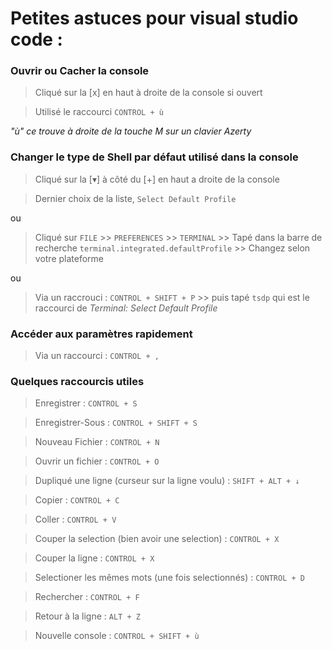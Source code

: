 # Petites astuces pour visual studio code :

### Ouvrir ou Cacher la console

> Cliqué sur la [x] en haut à droite de la console si ouvert

> Utilisé le raccourci `CONTROL + ù`

_"ù" ce trouve à droite de la touche M sur un clavier Azerty_

### Changer le type de Shell par défaut utilisé dans la console

> Cliqué sur la [▾] à côté du [+] en haut a droite de la console

> Dernier choix de la liste, `Select Default Profile`

ou

> Cliqué sur `FILE` >> `PREFERENCES` >> `TERMINAL` >> Tapé dans la barre de recherche `terminal.integrated.defaultProfile` >> Changez selon votre plateforme

ou

> Via un raccrouci : `CONTROL + SHIFT + P` >> puis tapé `tsdp` qui est le raccourci de _Terminal: Select Default Profile_

### Accéder aux paramètres rapidement

> Via un raccourci : `CONTROL + ,`

### Quelques raccourcis utiles

> Enregistrer : `CONTROL + S`

> Enregistrer-Sous : `CONTROL + SHIFT + S`

> Nouveau Fichier : `CONTROL + N`

> Ouvrir un fichier : `CONTROL + O`

> Dupliqué une ligne (curseur sur la ligne voulu) : `SHIFT + ALT + ↓`

> Copier : `CONTROL + C`

> Coller : `CONTROL + V`

> Couper la selection (bien avoir une selection) : `CONTROL + X`

> Couper la ligne : `CONTROL + X`

> Selectioner les mêmes mots (une fois selectionnés) : `CONTROL + D`

> Rechercher : `CONTROL + F`

> Retour à la ligne : `ALT + Z`

> Nouvelle console : `CONTROL + SHIFT + ù`
